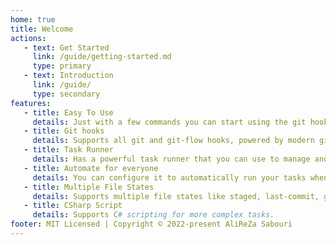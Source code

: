 ```yaml
---
home: true
title: Welcome
actions:
   - text: Get Started
     link: /guide/getting-started.md
     type: primary
   - text: Introduction
     link: /guide/
     type: secondary
features:
   - title: Easy To Use
     details: Just with a few commands you can start using the git hooks to keep your code clean and organized.
   - title: Git hooks
     details: Supports all git and git-flow hooks, powered by modern git features.
   - title: Task Runner
     details: Has a powerful task runner that you can use to manage and run linters, tests, scripts, and more.
   - title: Automate for everyone
     details: You can configure it to automatically run your tasks when other contributors work with your repository.
   - title: Multiple File States
     details: Supports multiple file states like staged, last-commit, git-files, etc, and user-defined states.
   - title: CSharp Script
     details: Supports C# scripting for more complex tasks.
footer: MIT Licensed | Copyright © 2022-present AliReZa Sabouri
---
```



